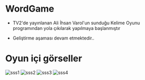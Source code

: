 # WordGame

* TV2'de yayınlanan Ali İhsan Varol'un sunduğu Kelime Oyunu programından yola çıkılarak yapılmaya başlanmıştır

* Geliştirme aşaması devam etmektedir..

# Oyun içi görseller

![sss1](https://user-images.githubusercontent.com/50170946/113208501-89c53400-927a-11eb-82aa-272002a36f4b.PNG)
![sss2](https://user-images.githubusercontent.com/50170946/113208817-ed4f6180-927a-11eb-88ba-ffc1c9c33e56.PNG)
![sss3](https://user-images.githubusercontent.com/50170946/113208819-ede7f800-927a-11eb-9427-fcee8ca9f2a3.PNG)
![sss4](https://user-images.githubusercontent.com/50170946/113208821-ee808e80-927a-11eb-9d29-f6d4450d0de9.PNG)
